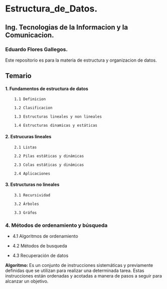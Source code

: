 # Estructura_de_Datos.

## Ing. Tecnologias de la Informacion y la Comunicacion.

### Eduardo Flores Gallegos.

Este repositorio es para la materia de estructura y organizacion de datos.


## Temario 

 #### 1. Fundamentos de estructura de datos       
        
        1.1 Definicion    
        
        1.2 Clasificacion  
        
        1.3 Estructuras lineales y non lineales  
        
        1.4 Estructuras dinamicas y estáticas  

 #### 2. Estrucuras lineales    
        2.1 Listas  

        2.2 Pilas estáticas y dinámicas  

        2.3 Colas estáticas y dinámicas  

        2.4 Aplicaciones  

 #### 3. Estructuras no lineales      
        3.1 Recursividad  

        3.2 Árboles  

        3.3 Gráfos  

 ### 4. Métodos de ordenamiento y búsqueda       
 - 4.1 Algoritmos de ordenamiento  

- 4.2 Métodos de busqueda  
           
- 4.3 Recuperación de datos  

**Algoritmo:**
Es un conjunto de instrucciones sistemáticas y previamente definidas que se utilizan para realizar una determinada tarea. Estas instrucciones están ordenadas y acotadas a manera de pasos a seguir para alcanzar un objetivo.
